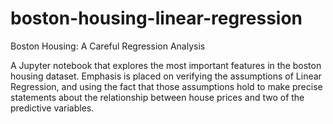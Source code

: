 # boston-housing-linear-regression
Boston Housing: A Careful Regression Analysis

A Jupyter notebook that explores the most important features in the boston housing dataset. Emphasis is placed on verifying the assumptions of Linear Regression, and using the fact that those assumptions hold to make precise statements about the relationship between house prices and two of the predictive variables. 
